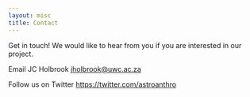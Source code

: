```yaml
---
layout: misc
title: Contact
---
```


Get in touch! We would like to hear from you if you are interested in our project.

Email JC Holbrook <a href="mailto:jholbrook@uwc.ac.za">jholbrook@uwc.ac.za </a>

Follow us on Twitter https://twitter.com/astroanthro
